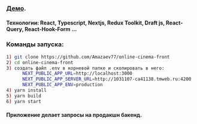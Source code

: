### [Демо](http://188.225.42.205:3000/).

#### Технологии: React, Typescript, Nextjs, Redux Toolkit, Draft js, React-Query, React-Hook-Form ...

### Команды запуска:

```bash
1) git clone https://github.com/Amazaev77/online-cinema-front
2) cd online-cinema-front
3) создать файл .env в корневой папке и скопировать в него:
      NEXT_PUBLIC_APP_URL=http://localhost:3000
      NEXT_PUBLIC_APP_SERVER_URL=http://1031107-ca41138.tmweb.ru:4200
      NEXT_PUBLIC_APP_ENV=production
4) yarn install
5) yarn build
6) yarn start
```

#### Приложение делает запросы на продакшн бакенд.
